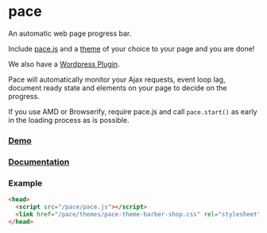 pace
====

An automatic web page progress bar.

Include [pace.js](https://raw.github.com/HubSpot/pace/v1.0.2/pace.min.js) and a [theme](http://github.hubspot.com/pace/docs/welcome/) of your choice to your page and you are done!

We also have a [Wordpress Plugin](https://wordpress.org/plugins/pace).

Pace will automatically monitor your Ajax requests, event loop lag, document ready state and elements on your page to decide on the progress.

If you use AMD or Browserify, require pace.js and call `pace.start()` as early in the loading process as is possible.

### [Demo](http://github.hubspot.com/pace/docs/welcome/)

### [Documentation](http://github.hubspot.com/pace/)

### Example

```html
<head>
  <script src="/pace/pace.js"></script>
  <link href="/pace/themes/pace-theme-barber-shop.css" rel="stylesheet" />
</head>
```
